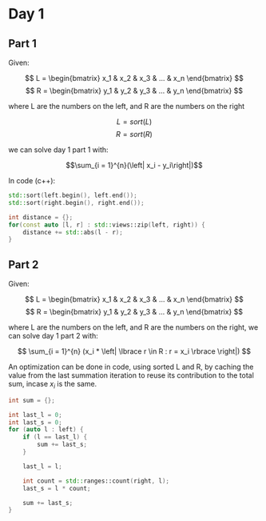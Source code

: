 # Day 1

## Part 1

Given:

$$ L = \begin{bmatrix} x_1 & x_2 & x_3 & ... & x_n \end{bmatrix}  $$
$$ R = \begin{bmatrix} y_1 & y_2 & y_3 & ... & y_n \end{bmatrix}  $$

where L are the numbers on the left, and R are the numbers on the right

$$ L = sort(L) $$
$$ R = sort(R) $$

we can solve day 1 part 1 with:

$$\sum_{i = 1}^{n}(\left| x_i - y_i\right|)$$

In code (c++):
```c++
std::sort(left.begin(), left.end());
std::sort(right.begin(), right.end());

int distance = {};
for(const auto [l, r] : std::views::zip(left, right)) {
    distance += std::abs(l - r);
}
```

## Part 2

Given:

$$ L = \begin{bmatrix} x_1 & x_2 & x_3 & ... & x_n \end{bmatrix}  $$
$$ R = \begin{bmatrix} y_1 & y_2 & y_3 & ... & y_n \end{bmatrix}  $$

where L are the numbers on the left, and R are the numbers on the right, we can solve day 1 part 2 with:

$$ \sum_{i = 1}^{n} (x_i * \left| \lbrace r \in R : r = x_i \rbrace \right|) $$

An optimization can be done in code, using sorted L and R, by caching the value from the last summation iteration to reuse its contribution to the total sum, incase $x_i$ is the same.

```c++
int sum = {};

int last_l = 0;
int last_s = 0;
for (auto l : left) {
    if (l == last_l) {
        sum += last_s;
    }

    last_l = l;

    int count = std::ranges::count(right, l);
    last_s = l * count;

    sum += last_s;
}
```
